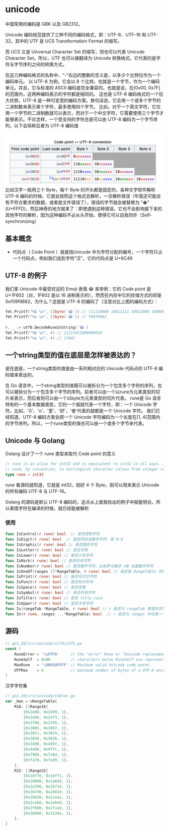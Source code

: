 # unicode

中国常用的编码是 GBK 以及 GB2312。

Unicode 编码规范提供了三种不同的编码格式，即：UTF-8、UTF-16 和 UTF-32。其中的 UTF 是 UCS Transformation Format 的缩写。

而 UCS 又是 Universal Character Set 的缩写，但也可以代表 Unicode Character Set。所以，UTF 也可以被翻译为 Unicode 转换格式。它代表的是字符与字节序列之间的转换方式。

在这几种编码格式的名称中，“-”右边的整数的含义是，以多少个比特位作为一个编码单元。
以 UTF-8 为例，它会以 8 个比特，也就是一个字节，作为一个编码单元。并且，它与标准的 ASCII 编码是完全兼容的。也就是说，在[0x00, 0x7F]的范围内，这两种编码表示的字符都是相同的。
这也是 UTF-8 编码格式的一个巨大优势。UTF-8 是一种可变宽的编码方案。换句话说，它会用一个或多个字节的二进制数来表示某个字符，最多使用四个字节。
比如，对于一个英文字符，它仅用一个字节的二进制数就可以表示，而对于一个中文字符，它需要使用三个字节才能够表示。不论怎样，一个受支持的字符总是可以由 UTF-8 编码为一个字节序列。以下会简称后者为 UTF-8 编码值



![](.unicode_images/unicode.png)
比如汉字一般用三个 Byte，每个 Byte 的开头都是固定的，各种文字软件解析 UTF-8 编码的时候，它就会按照这个格式去解析，一旦解析错误（毕竟还可能会有不符合要求的数据，或者是文件错误了），错误的字节就会被替换为 "�" (U+FFFD)，然后神奇的地方就来了：即使遇到这种错误，它也不会影响接下来的其他字符的解析，因为这种编码不必从头开始，使得它可以自我同步（Self-synchronizing）


## 基本概念

- 代码点（ Code Point ）就是指Unicode 中为字符分配的编号，一个字符只占一个代码点，例如我们说到字符“汉”，它的代码点是 U+6C49

## UTF-8 的例子
我们拿 Unicode 中最受欢迎的 Emoji 表情 😂 来举例：它的 Code point 是 U+1F602（对，1F602 是以 16 进制表示的），然而在内存中它的存储方式的却是0xf09f9882，为什么？这就是 UTF-8 的编码了（注意对比上图的编码方式）：
```go
fmt.Printf("%b \n", []byte(`😂`)) // [11110000 10011111 10011000 10000010]
fmt.Printf("%x \n", []byte(`😂`)) // f09f9882

r, _ := utf8.DecodeRuneInString(`😂`)
fmt.Printf("%b \n", r) // 11111011000000010
fmt.Printf("%x \n", r) // 1f602


```
## 一个string类型的值在底层是怎样被表达的？

是在底层，一个string类型的值是由一系列相对应的 Unicode 代码点的 UTF-8 编码值来表达的。

在 Go 语言中，一个string类型的值既可以被拆分为一个包含多个字符的序列，也可以被拆分为一个包含多个字节的序列。前者可以由一个以rune为元素类型的切片来表示，而后者则可以由一个以byte为元素类型的切片代表。
rune是 Go 语言特有的一个基本数据类型，它的一个值就代表一个字符，即：一个 Unicode 字符。比如，'G'、'o'、'爱'、'好'、'者'代表的就都是一个 Unicode 字符。
我们已经知道，UTF-8 编码方案会把一个 Unicode 字符编码为一个长度在[1, 4]范围内的字节序列。所以，一个rune类型的值也可以由一个或多个字节来代表。

## Unicode 与 Golang
Golang 设计了一个 rune 类型来取代 Code point 的意义

```go
// rune is an alias for int32 and is equivalent to int32 in all ways. It is
// used, by convention, to distinguish character values from integer values.
type rune = int32
```
rune 看源码就知道，它就是 int32，刚好 4 个 Byte，刚可以用来表示 Unicode 的所有编码 UTF-8 与 UTF-16。

Golang 的源码是默认 UTF-8 编码的，这点从上面我给出的例子中就能明白，所以表情字符在编译的时候，就已经能被解析

### 使用

```go
func IsControl(r rune) bool  // 是否控制字符
func IsDigit(r rune) bool  // 是否阿拉伯数字字符，即 0-9
func IsGraphic(r rune) bool // 是否图形字符
func IsLetter(r rune) bool // 是否字母
func IsLower(r rune) bool // 是否小写字符
func IsMark(r rune) bool // 是否符号字符
func IsNumber(r rune) bool // 是否数字字符，比如罗马数字 Ⅷ 也是数字字符
func IsOneOf(ranges []*RangeTable, r rune) bool // 是否是 RangeTable 中的一个
func IsPrint(r rune) bool // 是否可打印字符
func IsPunct(r rune) bool // 是否标点符号
func IsSpace(r rune) bool // 是否空格
func IsSymbol(r rune) bool // 是否符号字符
func IsTitle(r rune) bool // 是否 title case
func IsUpper(r rune) bool // 是否大写字符
func Is(rangeTab *RangeTable, r rune) bool // r 是否为 rangeTab 类型的字符
func In(r rune, ranges ...*RangeTable) bool  // r 是否为 ranges 中任意一个类型的字符
```






## 源码

```go
// go1.20/src/unicode/utf8/utf8.go
const (
	RuneError = '\uFFFD'     // the "error" Rune or "Unicode replacement character"
	RuneSelf  = 0x80         // characters below RuneSelf are represented as themselves in a single byte.
	MaxRune   = '\U0010FFFF' // Maximum valid Unicode code point.
	UTFMax    = 4            // maximum number of bytes of a UTF-8 encoded Unicode character.
)

```


汉字字符集
```go
// go1.20/src/unicode/tables.go
var _Han = &RangeTable{
	R16: []Range16{
		{0x2e80, 0x2e99, 1},
		{0x2e9b, 0x2ef3, 1},
		{0x2f00, 0x2fd5, 1},
		{0x3005, 0x3007, 2},
		{0x3021, 0x3029, 1},
		{0x3038, 0x303b, 1},
		{0x3400, 0x4dbf, 1},
		{0x4e00, 0x9ffc, 1},
		{0xf900, 0xfa6d, 1},
		{0xfa70, 0xfad9, 1},
	},
	R32: []Range32{
		{0x16ff0, 0x16ff1, 1},
		{0x20000, 0x2a6dd, 1},
		{0x2a700, 0x2b734, 1},
		{0x2b740, 0x2b81d, 1},
		{0x2b820, 0x2cea1, 1},
		{0x2ceb0, 0x2ebe0, 1},
		{0x2f800, 0x2fa1d, 1},
		{0x30000, 0x3134a, 1},
	},
}
```

